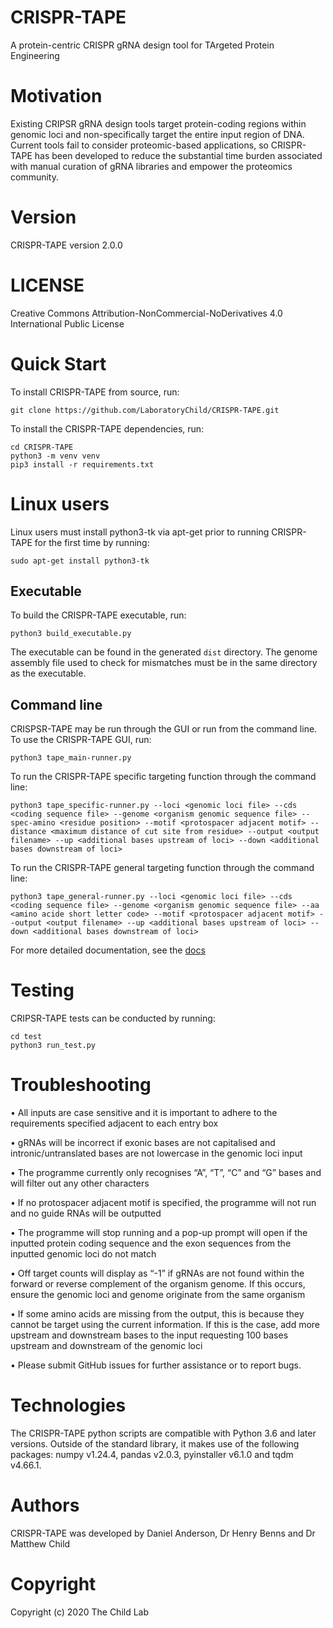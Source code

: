 # CRISPR-TAPE
A protein-centric CRISPR gRNA design tool for TArgeted Protein Engineering

# Motivation
Existing CRIPSR gRNA design tools target protein-coding regions within genomic loci and non-specifically target the entire input region of DNA. Current tools fail to consider proteomic-based applications, so CRISPR-TAPE has been developed to reduce the substantial time burden associated with manual curation of gRNA libraries and empower the proteomics community.

# Version
CRISPR-TAPE version 2.0.0

# LICENSE
Creative Commons Attribution-NonCommercial-NoDerivatives 4.0 International Public License

# Quick Start
To install CRISPR-TAPE from source, run:
```
git clone https://github.com/LaboratoryChild/CRISPR-TAPE.git
```
To install the CRISPR-TAPE dependencies, run:
```
cd CRISPR-TAPE
python3 -m venv venv
pip3 install -r requirements.txt
```

# Linux users
Linux users must install python3-tk via apt-get prior to running CRISPR-TAPE for the first time by running:
```
sudo apt-get install python3-tk
```

## Executable
To build the CRISPR-TAPE executable, run:
```
python3 build_executable.py
```
The executable can be found in the generated ```dist``` directory. The genome assembly file used to check for mismatches must be in the same directory as the executable.

## Command line
CRISPSR-TAPE may be run through the GUI or run from the command line. To use the CRISPR-TAPE GUI, run:
```
python3 tape_main-runner.py
```
To run the CRISPR-TAPE specific targeting function through the command line:
```
python3 tape_specific-runner.py --loci <genomic loci file> --cds <coding sequence file> --genome <organism genomic sequence file> --spec-amino <residue position> --motif <protospacer adjacent motif> --distance <maximum distance of cut site from residue> --output <output filename> --up <additional bases upstream of loci> --down <additional bases downstream of loci>
```
To run the CRISPR-TAPE general targeting function through the command line:
```
python3 tape_general-runner.py --loci <genomic loci file> --cds <coding sequence file> --genome <organism genomic sequence file> --aa <amino acide short letter code> --motif <protospacer adjacent motif> --output <output filename> --up <additional bases upstream of loci> --down <additional bases downstream of loci>
```
For more detailed documentation, see the [docs](https://github.com/LaboratoryChild/CRISPR-TAPE/tree/devel/docs)

# Testing
CRIPSR-TAPE tests can be conducted by running:
```
cd test
python3 run_test.py
```

# Troubleshooting
• All inputs are case sensitive and it is important to adhere to the requirements specified adjacent to each entry box

• gRNAs will be incorrect if exonic bases are not capitalised and intronic/untranslated bases are not lowercase in the genomic loci input

• The programme currently only recognises “A”, “T”, “C” and “G” bases and will filter out any other characters

• If no protospacer adjacent motif is specified, the programme will not run and no guide RNAs will be outputted

• The programme will stop running and a pop-up prompt will open if the inputted protein coding sequence and the exon sequences from the inputted genomic loci do not match

• Off target counts will display as “-1” if gRNAs are not found within the forward or reverse complement of the organism genome. If this occurs, ensure the genomic loci and genome originate from the same organism

• If some amino acids are missing from the output, this is because they cannot be target using the current information. If this is the case, add more upstream and downstream bases to the input requesting 100 bases upstream and downstream of the genomic loci

• Please submit GitHub issues for further assistance or to report bugs.

# Technologies
The CRISPR-TAPE python scripts are compatible with Python 3.6 and later versions. Outside of the standard library, it makes use of the following packages: numpy v1.24.4, pandas v2.0.3, pyinstaller v6.1.0 and tqdm v4.66.1.

# Authors
CRISPR-TAPE was developed by Daniel Anderson, Dr Henry Benns and Dr Matthew Child

# Copyright
Copyright (c) 2020 The Child Lab
